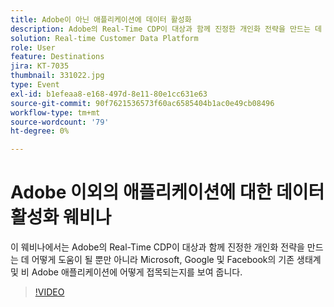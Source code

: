 ```yaml
---
title: Adobe이 아닌 애플리케이션에 데이터 활성화
description: Adobe의 Real-Time CDP이 대상과 함께 진정한 개인화 전략을 만드는 데 어떻게 도움이 될 뿐만 아니라 Microsoft, Google 및 Facebook의 기존 생태계 및 Adobe 이외의 애플리케이션에 어떻게 접목되는지 알아봅니다.
solution: Real-time Customer Data Platform
role: User
feature: Destinations
jira: KT-7035
thumbnail: 331022.jpg
type: Event
exl-id: b1efeaa8-e168-497d-8e11-80e1cc631e63
source-git-commit: 90f7621536573f60ac6585404b1ac0e49cb08496
workflow-type: tm+mt
source-wordcount: '79'
ht-degree: 0%

---
```


# Adobe 이외의 애플리케이션에 대한 데이터 활성화 웨비나

이 웨비나에서는 Adobe의 Real-Time CDP이 대상과 함께 진정한 개인화 전략을 만드는 데 어떻게 도움이 될 뿐만 아니라 Microsoft, Google 및 Facebook의 기존 생태계 및 비 Adobe 애플리케이션에 어떻게 접목되는지를 보여 줍니다.

>[!VIDEO](https://video.tv.adobe.com/v/331022/?quality=12&learn=on)


